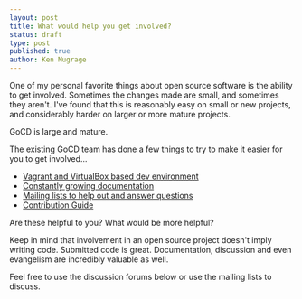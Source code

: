 ```yaml
---
layout: post
title: What would help you get involved?
status: draft
type: post
published: true
author: Ken Mugrage
---
```


One of my personal favorite things about open source software is the ability to get involved. Sometimes the changes made are small, and sometimes they aren't. I've found that this is reasonably easy on small or new projects, and considerably harder on larger or more mature projects. 

GoCD is large and mature.

The existing GoCD team has done a few things to try to make it easier for you to get involved...

* [Vagrant and VirtualBox based dev environment](https://github.com/gocd/go-development-environment-setup)
* [Constantly growing documentation](https://github.com/gocd/documentation)
* [Mailing lists to help out and answer questions](https://groups.google.com/forum/#!forum/go-cd)
* [Contribution Guide](http://www.go.cd/contribute/contribution-guide.html)

Are these helpful to you? What would be more helpful?

Keep in mind that involvement in an open source project doesn't imply writing code. Submitted code is great. Documentation, discussion and even evangelism are incredibly valuable as well. 

Feel free to use the discussion forums below or use the mailing lists to discuss.
